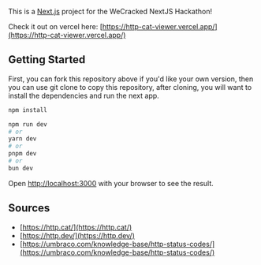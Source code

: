 This is a [Next.js](https://nextjs.org/) project for the WeCracked NextJS Hackathon!

Check it out on vercel here: [https://http-cat-viewer.vercel.app/](https://http-cat-viewer.vercel.app/)

## Getting Started

First, you can fork this repository above if you'd like your own version,
then you can use git clone to copy this repository,
after cloning, you will want to install the dependencies and run the next app.

```bash
npm install

npm run dev
# or
yarn dev
# or
pnpm dev
# or
bun dev
```

Open [http://localhost:3000](http://localhost:3000) with your browser to see the result.

## Sources

- [https://http.cat/](https://http.cat/)
- [https://http.dev/](https://http.dev/)
- [https://umbraco.com/knowledge-base/http-status-codes/](https://umbraco.com/knowledge-base/http-status-codes/)
